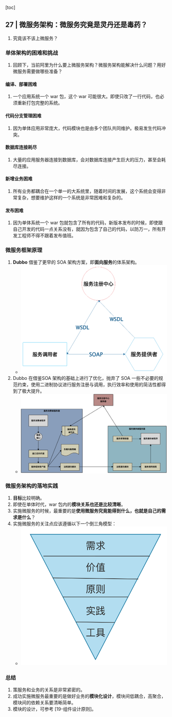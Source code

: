 [toc]

## 27 | 微服务架构：微服务究竟是灵丹还是毒药？

1.  究竟该不该上微服务？

### 单体架构的困难和挑战

1.  回顾下，当前阿里为什么要上微服务架构？微服务架构能解决什么问题？用好微服务需要做哪些准备？

#### 编译、部署困难

1.  一个应用系统一个 war 包，这个 war 可能很大。即使只改了一行代码，也必须重新打包完整的系统。

#### 代码分支管理困难

1.  因为单体应用非常庞大，代码模块也是由多个团队共同维护。极易发生代码冲突。

#### 数据库连接耗尽

1.  大量的应用服务器连接到数据库，会对数据库连接产生巨大的压力，甚至会耗尽连接。

#### 新增业务困难

1.  所有业务都耦合在一个单一的大系统里，随着时间的发展，这个系统会变得非常复杂，想要维护这样的一个系统是非常困难和复杂的。

#### 发布困难

1.  因为单体系统一个 war 包就包含了所有的代码，新版本发布的时候，即使跟自己开发的代码一点关系没有，就因为包含了自己的代码，以防万一，所有开发工程师不得不跟着发布值班。

### 微服务框架原理

1.  **Dubbo** 借鉴了更早的 SOA 架构方案，即**面向服务**的体系架构。
    -   ![img](imgs/fb06394d6cf986ef4f92fe2ef64f91b1.png)
2.  Dubbo 在借鉴SOA 架构的基础上进行了优化，抛弃了 SOA 一些不必要的规范约束，使用二进制协议进行服务注册与调用，执行效率和使用的简洁性都得到了极大提升。
    -   ![img](imgs/949c822a95180ce269a4a8c2e8ffcf8f.png)

### 微服务架构的落地实践

1.  **目标**比较明确。
2.  即使在单体时代，war 包内的**模块关系也还是比较清晰**。
3.  实施微服务的时候，最重要的是**使用微服务究竟能得到什么，也就是自己的需求是什么**？
4.  实施微服务的关注点应该遵循以下一个倒三角模型：
    -   ![img](imgs/04aea38c47791a1a407e2e636e11577f.jpg)

### 总结

1.  策服务和业务的关系是非常紧密的。
2.  成功实施微服务最重要的是做好业务的**模块化设计**，模块间低耦合，高聚合，模块间的依赖关系要清晰简单。
3.  模块的设计，可参考 [19-组件设计原则]。

